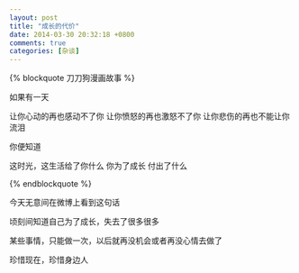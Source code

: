 ```yaml
---
layout: post
title: "成长的代价"
date: 2014-03-30 20:32:18 +0800
comments: true
categories: [杂谈]
---
```



{% blockquote 刀刀狗漫画故事 %}

如果有一天

让你心动的再也感动不了你
让你愤怒的再也激怒不了你
让你悲伤的再也不能让你流泪

你便知道

这时光，这生活给了你什么
你为了成长
付出了什么

{% endblockquote %}

今天无意间在微博上看到这句话

顷刻间知道自己为了成长，失去了很多很多

某些事情，只能做一次，以后就再没机会或者再没心情去做了

珍惜现在，珍惜身边人
